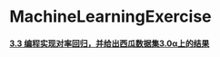 # MachineLearningExercise
#### [3.3 编程实现对率回归，并给出西瓜数据集3.0α上的结果](https://github.com/albert51966/SPD-LinkNet)
